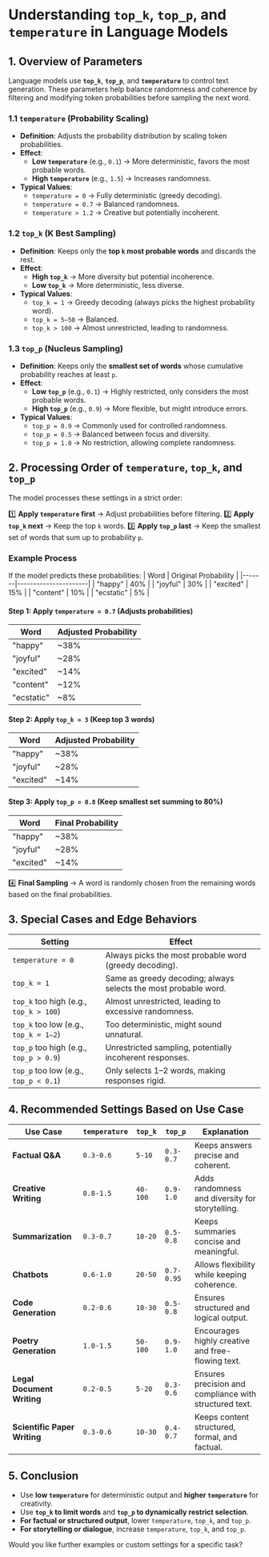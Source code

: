 # Understanding `top_k`, `top_p`, and `temperature` in Language Models

## 1. **Overview of Parameters**
Language models use **`top_k`**, **`top_p`**, and **`temperature`** to control text generation. These parameters help balance randomness and coherence by filtering and modifying token probabilities before sampling the next word.

### **1.1 `temperature` (Probability Scaling)**
- **Definition**: Adjusts the probability distribution by scaling token probabilities.
- **Effect**:
  - **Low `temperature`** (e.g., `0.1`) → More deterministic, favors the most probable words.
  - **High `temperature`** (e.g., `1.5`) → Increases randomness.
- **Typical Values**:
  - `temperature = 0` → Fully deterministic (greedy decoding).
  - `temperature = 0.7` → Balanced randomness.
  - `temperature > 1.2` → Creative but potentially incoherent.

### **1.2 `top_k` (K Best Sampling)**
- **Definition**: Keeps only the **top `k` most probable words** and discards the rest.
- **Effect**:
  - **High `top_k`** → More diversity but potential incoherence.
  - **Low `top_k`** → More deterministic, less diverse.
- **Typical Values**:
  - `top_k = 1` → Greedy decoding (always picks the highest probability word).
  - `top_k = 5–50` → Balanced.
  - `top_k > 100` → Almost unrestricted, leading to randomness.

### **1.3 `top_p` (Nucleus Sampling)**
- **Definition**: Keeps only the **smallest set of words** whose cumulative probability reaches at least `p`.
- **Effect**:
  - **Low `top_p`** (e.g., `0.1`) → Highly restricted, only considers the most probable words.
  - **High `top_p`** (e.g., `0.9`) → More flexible, but might introduce errors.
- **Typical Values**:
  - `top_p = 0.9` → Commonly used for controlled randomness.
  - `top_p = 0.5` → Balanced between focus and diversity.
  - `top_p = 1.0` → No restriction, allowing complete randomness.

## 2. **Processing Order of `temperature`, `top_k`, and `top_p`**
The model processes these settings in a strict order:

1️⃣ **Apply `temperature` first** → Adjust probabilities before filtering.
2️⃣ **Apply `top_k` next** → Keep the top `k` words.
3️⃣ **Apply `top_p` last** → Keep the smallest set of words that sum up to probability `p`.

### **Example Process**
If the model predicts these probabilities:
| Word  | Original Probability |
|-------|----------------------|
| "happy" | 40% |
| "joyful" | 30% |
| "excited" | 15% |
| "content" | 10% |
| "ecstatic" | 5% |

#### **Step 1: Apply `temperature = 0.7`** (Adjusts probabilities)
| Word  | Adjusted Probability |
|-------|----------------------|
| "happy" | ~38% |
| "joyful" | ~28% |
| "excited" | ~14% |
| "content" | ~12% |
| "ecstatic" | ~8% |

#### **Step 2: Apply `top_k = 3`** (Keep top 3 words)
| Word  | Adjusted Probability |
|-------|----------------------|
| "happy" | ~38% |
| "joyful" | ~28% |
| "excited" | ~14% |

#### **Step 3: Apply `top_p = 0.8`** (Keep smallest set summing to 80%)
| Word  | Final Probability |
|-------|------------------|
| "happy" | ~38% |
| "joyful" | ~28% |
| "excited" | ~14% |

4️⃣ **Final Sampling** → A word is randomly chosen from the remaining words based on the final probabilities.

## 3. **Special Cases and Edge Behaviors**
| Setting | Effect |
|---------|--------|
| `temperature = 0` | Always picks the most probable word (greedy decoding). |
| `top_k = 1` | Same as greedy decoding; always selects the most probable word. |
| `top_k` too high (e.g., `top_k > 100`) | Almost unrestricted, leading to excessive randomness. |
| `top_k` too low (e.g., `top_k = 1–2`) | Too deterministic, might sound unnatural. |
| `top_p` too high (e.g., `top_p > 0.9`) | Unrestricted sampling, potentially incoherent responses. |
| `top_p` too low (e.g., `top_p < 0.1`) | Only selects 1–2 words, making responses rigid. |

## 4. **Recommended Settings Based on Use Case**
| Use Case | `temperature` | `top_k` | `top_p` | Explanation |
|----------|--------------|--------|--------|-------------|
| **Factual Q&A** | `0.3-0.6` | `5-10` | `0.3-0.7` | Keeps answers precise and coherent. |
| **Creative Writing** | `0.8-1.5` | `40-100` | `0.9-1.0` | Adds randomness and diversity for storytelling. |
| **Summarization** | `0.3-0.7` | `10-20` | `0.5-0.8` | Keeps summaries concise and meaningful. |
| **Chatbots** | `0.6-1.0` | `20-50` | `0.7-0.95` | Allows flexibility while keeping coherence. |
| **Code Generation** | `0.2-0.6` | `10-30` | `0.5-0.8` | Ensures structured and logical output. |
| **Poetry Generation** | `1.0-1.5` | `50-100` | `0.9-1.0` | Encourages highly creative and free-flowing text. |
| **Legal Document Writing** | `0.2-0.5` | `5-20` | `0.3-0.6` | Ensures precision and compliance with structured text. |
| **Scientific Paper Writing** | `0.3-0.6` | `10-30` | `0.4-0.7` | Keeps content structured, formal, and factual. |

## **5. Conclusion**
- Use **low `temperature`** for deterministic output and **higher `temperature`** for creativity.
- Use **`top_k` to limit words** and **`top_p` to dynamically restrict selection**.
- **For factual or structured output**, lower `temperature`, `top_k`, and `top_p`.
- **For storytelling or dialogue**, increase `temperature`, `top_k`, and `top_p`.

Would you like further examples or custom settings for a specific task?

